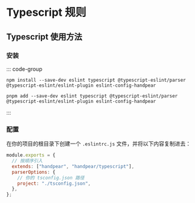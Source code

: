 # Typescript 规则

## Typescript 使用方法

### 安装

::: code-group

```shell [npm]
npm install --save-dev eslint typescript @typescript-eslint/parser @typescript-eslint/eslint-plugin eslint-config-handpear
```

```shell [pnpm]
pnpm add --save-dev eslint typescript @typescript-eslint/parser @typescript-eslint/eslint-plugin eslint-config-handpear
```

:::

### 配置

在你的项目的根目录下创建一个 `.eslintrc.js` 文件，并将以下内容复制进去：

```js
module.exports = {
  // 按顺序引入
  extends: ["handpear", "handpear/typescript"],
  parserOptions: {
    // 你的 tsconfig.json 路径
    project: "./tsconfig.json",
  },
};
```
